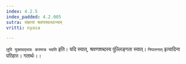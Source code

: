 ```yaml
---
index: 4.2.5
index_padded: 4.2.005
sutra: संज्ञायां श्रवणाश्वत्थाभ्याम्
vritti: nyasa

---
```

`लुपि युक्तवद्भावः कस्मान्न भवति` इति। यदि स्यात्, श्रवणशब्दस्य पुंल्लिङ्गता स्यात्। `निपातनात्` इत्यादिना परिहारः। गतार्थः।।